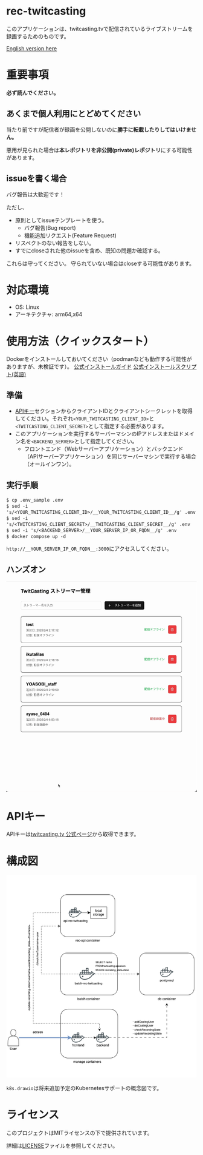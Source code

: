 # rec-twitcasting

このアプリケーションは、twitcasting.tvで配信されているライブストリームを録画するためのものです。

[English version here](README.md)

# 重要事項

**必ず読んでください。**

## あくまで個人利用にとどめてください

当たり前ですが配信者が録画を公開しないのに**勝手に転載したりしてはいけません。**

悪用が見られた場合は**本レポジトリを非公開(private)レポジトリ**にする可能性があります。

## issueを書く場合

バグ報告は大歓迎です！

ただし、

- 原則としてissueテンプレートを使う。
  - バグ報告(Bug report)
  - 機能追加リクエスト(Feature Request)
- リスペクトのない報告をしない。
- すでにcloseされた他のissueを含め、既知の問題か確認する。

これらは守ってください。
守られていない場合はcloseする可能性があります。

# 対応環境

- OS: Linux
- アーキテクチャ: arm64,x64

# 使用方法（クイックスタート）

Dockerをインストールしておいてください（podmanなども動作する可能性がありますが、未検証です）。
[公式インストールガイド](https://docs.docker.jp/linux/step_one.html)
[公式インストールスクリプト(英語)](https://github.com/docker/docker-install)

## 準備

- [APIキー](#apiキー)セクションからクライアントIDとクライアントシークレットを取得してください。それぞれ`<YOUR_TWITCASTING_CLIENT_ID>`と`<TWITCASTING_CLIENT_SECRET>`として指定する必要があります。
- このアプリケーションを実行するサーバーマシンのIPアドレスまたはドメイン名を`<BACKEND_SERVER>`として指定してください。
    - フロントエンド（Webサーバーアプリケーション）とバックエンド（APIサーバーアプリケーション）を同じサーバーマシンで実行する場合（オールインワン）。

## 実行手順

```shell
$ cp .env_sample .env
$ sed -i 's/<YOUR_TWITCASTING_CLIENT_ID>/__YOUR_TWITCASTING_CLIENT_ID__/g' .env
$ sed -i 's/<TWITCASTING_CLIENT_SECRET>/__TWITCASTING_CLIENT_SECRET__/g' .env
$ sed -i 's/<BACKEND_SERVER>/__YOUR_SERVER_IP_OR_FQDN__/g' .env
$ docker compose up -d
```

`http://__YOUR_SERVER_IP_OR_FQDN__:3000`にアクセスしてください。

## ハンズオン

![ハンズオン](hands_on.gif)

# APIキー

APIキーは[twitcasting.tv 公式ページ](https://twitcasting.tv/developerapp.php)から取得できます。

# 構成図

![Docker Compose 構成図](docker-compose.drawio.png)

`k8s.drawio`は将来追加予定のKubernetesサポートの概念図です。

# ライセンス

このプロジェクトはMITライセンスの下で提供されています。

詳細は[LICENSE](LICENSE)ファイルを参照してください。